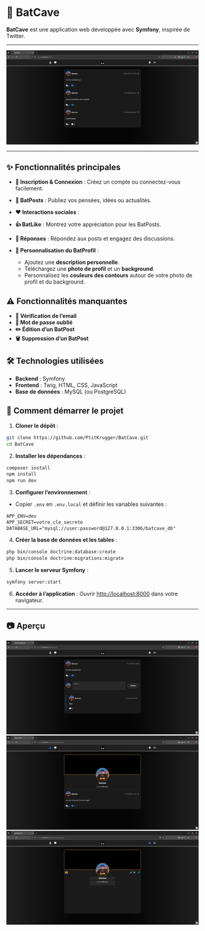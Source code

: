 # 🦇 BatCave

**BatCave** est une application web développée avec **Symfony**, inspirée de Twitter.

---

![BatCave Screenshot](/public/img/demo/demo1.png)

---

## ✨ Fonctionnalités principales

* **📝 Inscription & Connexion** : Créez un compte ou connectez-vous facilement.
* **📣 BatPosts** : Publiez vos pensées, idées ou actualités.
* **❤️ Interactions sociales** :

* **👍 BatLike** : Montrez votre appréciation pour les BatPosts.
* **💬 Réponses** : Répondez aux posts et engagez des discussions.
* **🎨 Personnalisation du BatProfil** :
  * Ajoutez une **description personnelle**.
  * Téléchargez une **photo de profil** et un **background**.
  * Personnalisez les **couleurs des contours** autour de votre photo de profil et du background.

## ⚠️ Fonctionnalités manquantes

* **📧 Vérification de l’email**
* **🔑 Mot de passe oublié**
* **✏️ Édition d’un BatPost**
* **🗑️ Suppression d’un BatPost**

## 🛠 Technologies utilisées

* **Backend** : Symfony
* **Frontend** : Twig, HTML, CSS, JavaScript
* **Base de données** : MySQL (ou PostgreSQL)

## 🚀 Comment démarrer le projet

1. **Cloner le dépôt** :

```bash
git clone https://github.com/PtitKrugger/BatCave.git
cd BatCave
```

2. **Installer les dépendances** :

```bash
composer install
npm install
npm run dev
```

3. **Configurer l’environnement** :

* Copier `.env` en `.env.local` et définir les variables suivantes :

```env
APP_ENV=dev
APP_SECRET=votre_cle_secrete
DATABASE_URL="mysql://user:password@127.0.0.1:3306/batcave_db"
```

4. **Créer la base de données et les tables** :

```bash
php bin/console doctrine:database:create
php bin/console doctrine:migrations:migrate
```

5. **Lancer le serveur Symfony** :

```bash
symfony server:start
```

6. **Accéder à l’application** :
   Ouvrir [http://localhost:8000](http://localhost:8000) dans votre navigateur.

---

## 📷 Aperçu 

![BatCave Screenshot](/public/img/demo/demo2.png)
![BatCave Screenshot](/public/img/demo/demo3.png)
![BatCave Screenshot](/public/img/demo/demo4.png)
